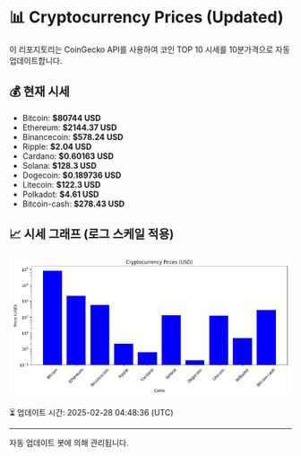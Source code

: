 
# 📊 Cryptocurrency Prices (Updated)

이 리포지토리는 CoinGecko API를 사용하여 코인 TOP 10 시세를 10분가격으로 자동 업데이트합니다.

## 💰 현재 시세
- Bitcoin: **$80744 USD**
- Ethereum: **$2144.37 USD**
- Binancecoin: **$578.24 USD**
- Ripple: **$2.04 USD**
- Cardano: **$0.60163 USD**
- Solana: **$128.3 USD**
- Dogecoin: **$0.189736 USD**
- Litecoin: **$122.3 USD**
- Polkadot: **$4.61 USD**
- Bitcoin-cash: **$278.43 USD**

## 📈 시세 그래프 (로그 스케일 적용)
![Crypto Prices](crypto_prices.png)

⏳ 업데이트 시간: 2025-02-28 04:48:36 (UTC)

---
자동 업데이트 봇에 의해 관리됩니다.
